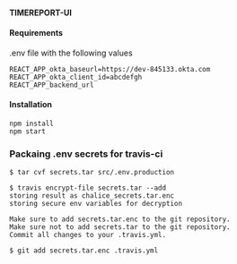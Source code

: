 #### TIMEREPORT-UI

#### Requirements

.env file with the following values

```
REACT_APP_okta_baseurl=https://dev-845133.okta.com
REACT_APP_okta_client_id=abcdefgh
REACT_APP_backend_url
```

#### Installation

```
npm install
npm start
```
### Packaing .env secrets for travis-ci
```
$ tar cvf secrets.tar src/.env.production 

$ travis encrypt-file secrets.tar --add
storing result as chalice_secrets.tar.enc
storing secure env variables for decryption

Make sure to add secrets.tar.enc to the git repository.
Make sure not to add secrets.tar to the git repository.
Commit all changes to your .travis.yml.

$ git add secrets.tar.enc .travis.yml

```
